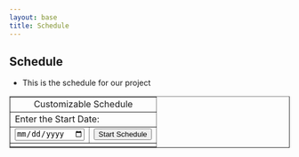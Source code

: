```yaml
---
layout: base
title: Schedule
---
```

## Schedule
- This is the schedule for our project
<!DOCTYPE html>
<html>
<head>
<title>Customizable Schedule</title>
</head>
<body>
<table border="1">
<tr>
    <td colspan="2" align="center">Customizable Schedule</td>
</tr>
<tr>
    <td colspan="2">Enter the Start Date:</td>
</tr>
<tr>
    <td>
        <input type="date" id="startDate">
    </td>
    <td>
        <button onclick="startSchedule()">Start Schedule</button>
    </td>
</tr>
<tr>
    <td colspan="2">
        <div id="message"></div>
    </td>
</tr>
</table>

<script>
function showMessage() {
    const messageDiv = document.getElementById('message');
    messageDiv.innerHTML = 'Your custom message here.';
}

function startSchedule() {
    const startDate = new Date(document.getElementById('startDate').value);
    if (isNaN(startDate)) {
        alert('Please select a valid start date.');
        return;
    }

    const endDate = new Date(startDate);
    endDate.setMonth(startDate.getMonth() + 3);

    if (window.scheduleInterval) {
        clearInterval(window.scheduleInterval);
    }

    showMessage();

    window.scheduleInterval = setInterval(function() {
        const now = new Date();
        if (now >= endDate) {
            clearInterval(window.scheduleInterval);
            return;
        }
        showMessage();
    }, 1000);
}
</script>
</body>
</html>


